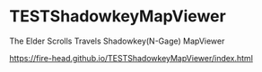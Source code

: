 # TESTShadowkeyMapViewer
The Elder Scrolls Travels Shadowkey(N-Gage) MapViewer


https://fire-head.github.io/TESTShadowkeyMapViewer/index.html

